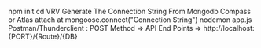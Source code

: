 npm init 
cd VRV
Generate The Connection String From Mongodb Compass or Atlas attach at mongoose.connect("Connection String")
nodemon app.js
Postman/Thunderclient : POST Method => API End Points => http://localhost:{PORT}/{Route}/{DB}
